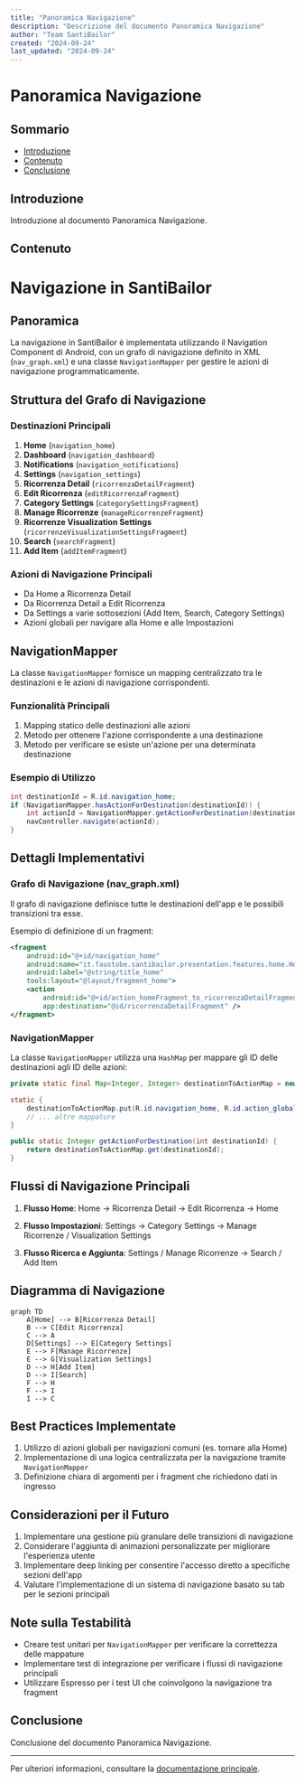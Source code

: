 ```yaml
---
title: "Panoramica Navigazione"
description: "Descrizione del documento Panoramica Navigazione"
author: "Team SantiBailor"
created: "2024-09-24"
last_updated: "2024-09-24"
---
```


# Panoramica Navigazione

## Sommario
- [Introduzione](#introduzione)
- [Contenuto](#contenuto)
- [Conclusione](#conclusione)

## Introduzione
Introduzione al documento Panoramica Navigazione.

## Contenuto
# Navigazione in SantiBailor

## Panoramica
La navigazione in SantiBailor è implementata utilizzando il Navigation Component di Android, con un grafo di navigazione definito in XML (`nav_graph.xml`) e una classe `NavigationMapper` per gestire le azioni di navigazione programmaticamente.

## Struttura del Grafo di Navigazione

### Destinazioni Principali
1. **Home** (`navigation_home`)
2. **Dashboard** (`navigation_dashboard`)
3. **Notifications** (`navigation_notifications`)
4. **Settings** (`navigation_settings`)
5. **Ricorrenza Detail** (`ricorrenzaDetailFragment`)
6. **Edit Ricorrenza** (`editRicorrenzaFragment`)
7. **Category Settings** (`categorySettingsFragment`)
8. **Manage Ricorrenze** (`manageRicorrenzeFragment`)
9. **Ricorrenze Visualization Settings** (`ricorrenzeVisualizationSettingsFragment`)
10. **Search** (`searchFragment`)
11. **Add Item** (`addItemFragment`)

### Azioni di Navigazione Principali
- Da Home a Ricorrenza Detail
- Da Ricorrenza Detail a Edit Ricorrenza
- Da Settings a varie sottosezioni (Add Item, Search, Category Settings)
- Azioni globali per navigare alla Home e alle Impostazioni

## NavigationMapper

La classe `NavigationMapper` fornisce un mapping centralizzato tra le destinazioni e le azioni di navigazione corrispondenti.

### Funzionalità Principali
1. Mapping statico delle destinazioni alle azioni
2. Metodo per ottenere l'azione corrispondente a una destinazione
3. Metodo per verificare se esiste un'azione per una determinata destinazione

### Esempio di Utilizzo
```java
int destinationId = R.id.navigation_home;
if (NavigationMapper.hasActionForDestination(destinationId)) {
    int actionId = NavigationMapper.getActionForDestination(destinationId);
    navController.navigate(actionId);
}
```

## Dettagli Implementativi

### Grafo di Navigazione (nav_graph.xml)
Il grafo di navigazione definisce tutte le destinazioni dell'app e le possibili transizioni tra esse.

Esempio di definizione di un fragment:
```xml
<fragment
    android:id="@+id/navigation_home"
    android:name="it.faustobe.santibailor.presentation.features.home.HomeFragment"
    android:label="@string/title_home"
    tools:layout="@layout/fragment_home">
    <action
        android:id="@+id/action_homeFragment_to_ricorrenzaDetailFragment"
        app:destination="@id/ricorrenzaDetailFragment" />
</fragment>
```

### NavigationMapper
La classe `NavigationMapper` utilizza una `HashMap` per mappare gli ID delle destinazioni agli ID delle azioni:

```java
private static final Map<Integer, Integer> destinationToActionMap = new HashMap<>();

static {
    destinationToActionMap.put(R.id.navigation_home, R.id.action_global_navigation_home);
    // ... altre mappature
}

public static Integer getActionForDestination(int destinationId) {
    return destinationToActionMap.get(destinationId);
}
```

## Flussi di Navigazione Principali

1. **Flusso Home**:
   Home -> Ricorrenza Detail -> Edit Ricorrenza -> Home

2. **Flusso Impostazioni**:
   Settings -> Category Settings -> Manage Ricorrenze / Visualization Settings

3. **Flusso Ricerca e Aggiunta**:
   Settings / Manage Ricorrenze -> Search / Add Item

## Diagramma di Navigazione

```mermaid
graph TD
    A[Home] --> B[Ricorrenza Detail]
    B --> C[Edit Ricorrenza]
    C --> A
    D[Settings] --> E[Category Settings]
    E --> F[Manage Ricorrenze]
    E --> G[Visualization Settings]
    D --> H[Add Item]
    D --> I[Search]
    F --> H
    F --> I
    I --> C
```

## Best Practices Implementate
1. Utilizzo di azioni globali per navigazioni comuni (es. tornare alla Home)
2. Implementazione di una logica centralizzata per la navigazione tramite `NavigationMapper`
3. Definizione chiara di argomenti per i fragment che richiedono dati in ingresso

## Considerazioni per il Futuro
1. Implementare una gestione più granulare delle transizioni di navigazione
2. Considerare l'aggiunta di animazioni personalizzate per migliorare l'esperienza utente
3. Implementare deep linking per consentire l'accesso diretto a specifiche sezioni dell'app
4. Valutare l'implementazione di un sistema di navigazione basato su tab per le sezioni principali

## Note sulla Testabilità
- Creare test unitari per `NavigationMapper` per verificare la correttezza delle mappature
- Implementare test di integrazione per verificare i flussi di navigazione principali
- Utilizzare Espresso per i test UI che coinvolgono la navigazione tra fragment

## Conclusione
Conclusione del documento Panoramica Navigazione.

---
Per ulteriori informazioni, consultare la [documentazione principale](../README.md).
